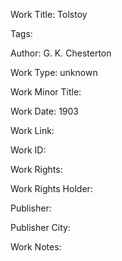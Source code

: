 Work Title: Tolstoy 

Tags: 

Author: G. K. Chesterton

Work Type: unknown 

Work Minor Title:  

Work Date: 1903

Work Link:  

Work ID:  

Work Rights:  

Work Rights Holder:  

Publisher:  

Publisher City:  

Work Notes: 

